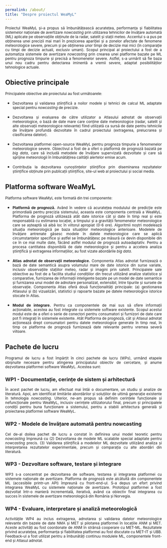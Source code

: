 ```yaml
---
permalink: /about/
title: "Despre proiectul WeaMyL"
---
```


<p align="justify"><small>Proiectul WeaMyL și-a propus să îmbunătățească acuratețea, performanța și fiabilitatea sistemelor naționale de avertizare <i>nowcasting</i> prin utilizarea tehnicilor de învățare automată (ML) aplicate pe observațiile obținute de la radar, satelit și stații meteo. Accentul s-a pus pe obținerea unei precizii mai mari în prezicerea apariției și a zonelor afectate de fenomene meteorologice severe, precum și pe obținerea unor timpi de decizie mai mici (în comparație cu timpi de decizie actuali, exclusiv umani). Scopul principal al proiectului a fost de a automatiza sistemele de avertizare <i>nowcasting</i> prin crearea unei platforme bazate pe ML pentru prognoza timpurie și precisă a fenomenelor severe. Astfel, s-a urmărit să fie baza unui nou cadru pentru detectarea iminentă a vremii severe, adaptat posibilităților tehnologice actuale.</small></p>

## Obiective principale

<small>Principalele obiective ale proiectului au fost următoarele:</small>
<ul>
<li><p align="justify"><small>Dezvoltarea și validarea științifică a noilor modele și tehnici de calcul ML adaptate special pentru <i>nowcasting</i> de precizie. <!--Modele de învățare nesupervizate (UL), cum ar fi analiza componentelor principale, _clustering_ și _autoencodere_ sunt avute în vedere ca instrumente inteligente pentru analiza mai multor surse de date, care pot fi relevante pentru _nowcasting_: date meteorologice (radar, satelit, observațiile stațiilor meteorologice) și datele geografice (altitudine, expunere, vegetație, elemente hidrologice, elemente antropice). În urma analizei datelor în mod nesupervizat, vor fi dezvoltate atât metode de învățare supervizate online, cât și off-line, cum ar fi rețelele neuronale convoluționale, rețelele U, rețelele de tip LSTM, XGBoost și mașinile restricționate Boltzmann, pentru a ajuta meteorologii să furnizeze alerte precise de _nowcasting_.--></small></p></li>


<li><p align="justify"><small>Dezvoltarea și evaluarea de către utilizator a Atlasului adnotat de observații meteorologice, o bază de date mare care conține date meteorologice (radar, satelit și alte observații meteorologice relevante) fiind utilizată ca sursă de date pentru tehnicile de învățare profundă dezvoltate în cadrul proiectului (extragerea, prelucrarea și clasificarea datelor). <!--După finalizarea proiectului, Atlasul adnotat va fi disponibil pentru analize de date meteorologice, redactări  de lucrări științifice, instruire a personalului și diseminarea publică a datelor meteorologice. Atlasul va oferi:
  1. gestionarea observațiilor meteorologice adnotate (adăugarea, actualizarea, salvarea, încărcarea, adnotarea și validarea înregistrărilor meteorologice) și
  2. tehnici inteligente de recuperare a informațiilor pentru recuperarea informațiilor istorice relevante pentru meteorologi în timp real. Aceasta include identificarea timpurie a zonelor predispuse la inițierea convecției pe baza datelor statistice, precum și identificarea modelelor de furtună convectivă pe baza datelor istorice. Diferite interogări și vizualizări pentru observații specifice vor fi accesibile și le vor include pe cele furnizate de metodele nesupervizate dezvoltate ca parte a O1 împreună cu diferite rezultate de raportare.--></small></p></li>


<li><p align="justify"><small>Dezvoltarea platformei open-source WeaMyL pentru prognoza timpurie a fenomenelor meteorologice severe. Obiectivul a fost de a oferi o platformă de prognoză bazată pe <i>big data</i>, care să includă metodele de învățare supervizată dezvoltate și care să sprijine meteorologii în îmbunătățirea calității alertelor emise acum.</small></p></li>

<!--* Integrarea platformei WeaMyL în cadrul sistemelor naționale de avertizare meteorologică din Norvegia și România. Platforma WeaMyL va fi integrată cu sistemele software relevante ale Serviciilor Meteorologice Naționale. Această integrare va facilita în mod direct activitatea meteorologilor, asistându-i în procesul de decizie _nowcasting_ și va accelera procedurile de emitere a alertelor.-->

<li><p align="justify"><small>Contribuția la dezvoltarea cunoștințelor științifice prin diseminarea rezultatelor științifice obținute prin publicații științifice, site-ul web al proiectului și social media.</small></p></li>
</ul>

## Platforma software WeaMyL

<p align="justify"><small>Platforma software WeaMyL este formată din trei componente:</small></p>
<ul>
<li><p align="justify"><small><b>Platformă de prognoză.</b> Având în vedere că acuratețea modulului de predicție este primordială pentru precizia sistemului, aceasta este componenta centrală a WeaMyL. Platforma de prognoză utilizează atât date istorice cât și date în timp real și este responsabilă cu estimarea locației, a timpului și a gravității fenomenelor meteorologice care se așteaptă să aibă loc în viitorul apropiat (0-6 ore). Algoritmii noștri modelează situația meteorologică pe baza situațiilor meteorologice anterioare. Modelele de învățare antrenate găsesc modele în datele meteorologice care se aplică circumstanțelor specifice și astfel se îmbunătățesc pe măsură ce devin disponibile din ce în ce mai multe date, făcând astfel modulul de prognoză autoadaptativ. Pentru a procesa cantitatea disponibilă de date meteorologice și pentru a accelera analiza științifică și extragerea informațiilor, au fost vizate abordările <i>big data</i>.</small></p></li>

<li><p align="justify"><small><b>Atlas adnotat de observații meteorologice.</b> Componenta Atlas adnotat furnizează o bază de date semantică asupra volumului mare de date istorice din surse variate, inclusiv observațiile stațiilor meteo, radar și imagini prin satelit. Principalele sale obiective au fost de a facilita studiul condițiilor din trecut utilizând analize statistice și comparative, furnizarea de informații inteligente bazate pe un model de date semantice și furnizarea unui model de adnotare personalizat, extensibil, între tipurile și sursele de observație. Componenta Atlas oferă două funcționalități principale: (a) gestionarea Atlasului și (b) vizualizări, statistici și rapoarte bazate pe datele meteorologice istorice stocate în Atlas.</small></p></li>

<li><p align="justify"><small><b>Modul de integrare.</b> Pentru ca componentele de mai sus să ofere informații acționabile, acestea au fost integrate cu sistemele software existente. Scopul acestui modul este de a oferi o serie de conectori pentru consumatori și furnizori de date care pot fi integrați în sistemele existente. Atât Platforma de prognoză, cât și Atlasul adnotat acționează drept consumatori pentru datele meteorologice generate în timp real, în timp ce platforma de prognoză furnizează date relevante pentru vremea severă viitoare.</small></p></li>
</ul>


## Pachete de lucru

<p align="justify"><small>Programul de lucru a fost împărțit în cinci pachete de lucru (WPs), urmând etapele obișnuite necesare pentru atingerea principalului obiectiv de cercetare, și anume dezvoltarea platformei software WeaMyL. Acestea sunt:</small></p>

### WP1 - Documentație, cerințe de sistem și arhitectură
<p align="justify"><small>În acest pachet de lucru, am efectuat mai întâi o documentare, un studiu și analize de literatură. Apoi, am identificat limitările abordărilor și soluțiilor de ultimă generație existente în tehnologia <i>nowcasting</i>. Ulterior, ne-am propus să definim cerințele funcționale și nefuncționale pentru WeaMyL, inclusiv cerințele utilizatorului final, precum și principalele condiții pentru buna funcționare a sistemului, pentru a stabili arhitectura generală și proiectarea platformei software WeaMyL.</small></p>

### WP2 - Modele de învățare automată pentru nowcasting
<p align="justify"><small>Cel de-al doilea pachet de lucru a constat în definirea unui model teoretic pentru <i>nowcasting</i> împreună cu (2) Dezvoltarea de modele ML scalabile special adaptate pentru <i>nowcasting</i> precis. (3) Validarea științifică a modelelor ML dezvoltate utilizând analiza și interpretarea rezultatelor experimentale, precum și comparația cu alte abordări din literatură.</small></p>

### WP3 - Dezvoltare software, testare și integrare
<p align="justify"><small>WP3 s-a concentrat pe dezvoltarea de software, testarea și integrarea platformei cu sistemele naționale de avertizare. Platforma de prognoză este alcătuită din componentele ML (accesibile printr-un API) împreună cu front-end-ul. S-a depus un efort privind integrarea WeaMyL cu sistemele naționale de avertizare. Prototipul platformei a fost dezvoltat într-o manieră incrementală, iterativă, având ca obiectiv final integrarea cu succes în sistemele de avertizare meteorologică din România și Norvegia.</small></p>


### WP4 - Evaluare, interpretare și analiză meteorologică
<p align="justify"><small>Activitățile WP4 au inclus extragerea, adnotarea și validarea datelor meteorologice relevante din bazele de date NMA și MET și pilotarea platformei în locațiile ANM și MET. Aceste activități au fost coordonate de ANM în strânsă cooperare cu MET-ML. Rezultatele privind acuratețea, performanța și fiabilitatea platformei au fost discutate cu MET-IT și UBB. Feedback-ul a fost utilizat pentru a îmbunătăți continuu modulele ML, componentele front-end și Atlasul adnotat.</small></p>
